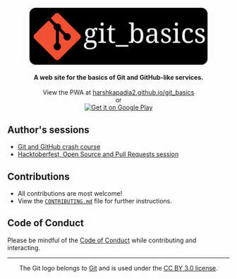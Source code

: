 <p align="center">
	<img src="./src/static/img/git_basics_logo.svg" alt="git_basics" width="80%">
	<br>
	<br>
	<b>A web site for the basics of Git and GitHub-like services.</b>
	<br>
	<br>
	View the PWA at <a href="https://harshkapadia2.github.io/git_basics/">harshkapadia2.github.io/git_basics</a>
	<br>
	or
	<br>
	<a href="https://play.google.com/store/apps/details?id=com.harsh_kapadia.git_basics">
		<img alt="Get it on Google Play" src="https://play.google.com/intl/en_us/badges/static/images/badges/en_badge_web_generic.png" width="30%">
	</a>
</p>

## Author's sessions

-   [Git and GitHub crash course](https://www.youtube.com/watch?v=HF12-91iazM)
-   [Hacktoberfest, Open Source and Pull Requests session](https://www.youtube.com/watch?v=uJdFNksgKJA)

## Contributions

-   All contributions are most welcome!
-   View the [`CONTRIBUTING.md`](CONTRIBUTING.md) file for further instructions.

## Code of Conduct

Please be mindful of the [Code of Conduct](CODE_OF_CONDUCT.md) while contributing and interacting.

---

<p align="center">
	The Git logo belongs to <a href="https://www.git-scm.com/">Git</a> and is used under the <a href="https://creativecommons.org/licenses/by/3.0/deed.en">CC BY 3.0 license</a>.
</p>
